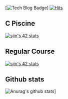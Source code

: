 [![Tech Blog Badge](http://img.shields.io/badge/-S%20Jin-black?style=plastic&logo=appveyor&link=https://zzsza.github.io/)]    [![Hits](https://hits.seeyoufarm.com/api/count/incr/badge.svg?url=https%3A%2F%2Fgithub.com%2Fjin-sungdae%2Fhit-counter&count_bg=%2379C83D&title_bg=%23555555&icon=&icon_color=%23E7E7E7&title=hits&edge_flat=false)](https://hits.seeyoufarm.com)              


	

## C Piscine
[![sjin's 42 stats](https://badge42.herokuapp.com/api/stats/sjin?cursus=C%20Piscine)](https://github.com/jin-sungdae/jin-sungdae/edit/main/README.md)


## Regular Course
[![sjin's 42 stats](https://badge42.herokuapp.com/api/stats/sjin)](https://github.com/jin-sungdae/jin-sungdae/edit/main/README.md)

## Github stats
![Anurag's github stats](https://github-readme-stats.vercel.app/api?username=jin-sungdae)]


